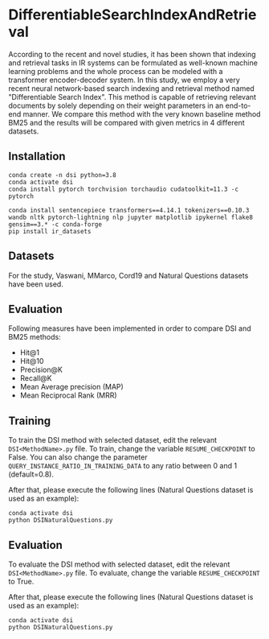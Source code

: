 # DifferentiableSearchIndexAndRetrieval

According to the recent and novel studies, it has been shown that indexing and retrieval tasks in IR systems can be formulated as well-known machine learning problems and the whole process can be modeled with a transformer encoder-decoder system.  In this study, we employ a very recent neural network-based search indexing and retrieval method named "Differentiable Search Index". This method is capable of retrieving relevant documents by solely depending on their weight parameters in an end-to-end manner. We compare this method with the very known baseline method BM25 and the results will be compared with given metrics in 4 different datasets. 
  
## Installation
```
conda create -n dsi python=3.8
conda activate dsi
conda install pytorch torchvision torchaudio cudatoolkit=11.3 -c pytorch

conda install sentencepiece transformers==4.14.1 tokenizers==0.10.3 wandb nltk pytorch-lightning nlp jupyter matplotlib ipykernel flake8 gensim==3.* -c conda-forge
pip install ir_datasets
```

## Datasets

For the study, Vaswani, MMarco, Cord19 and Natural Questions datasets have been used.


## Evaluation

Following measures have been implemented in order to compare DSI and BM25 methods:

- Hit@1
- Hit@10
- Precision@K
- Recall@K
- Mean Average precision (MAP)
- Mean Reciprocal Rank (MRR)

## Training

To train the DSI method with selected dataset, edit the relevant `DSI<MethodName>.py` file. To train, change the variable `RESUME_CHECKPOINT` to False. You can also change the parameter `QUERY_INSTANCE_RATIO_IN_TRAINING_DATA` to any ratio between 0 and 1 (default=0.8). 

After that, please execute the following lines (Natural Questions dataset is used as an example):

```
conda activate dsi
python DSINaturalQuestions.py
```

## Evaluation

To evaluate the DSI method with selected dataset, edit the relevant `DSI<MethodName>.py` file. To evaluate, change the variable `RESUME_CHECKPOINT` to True.

After that, please execute the following lines (Natural Questions dataset is used as an example):

```
conda activate dsi
python DSINaturalQuestions.py
```







